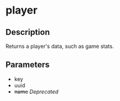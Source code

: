 # player

## Description
Returns a player's data, such as game stats.

## Parameters
- key
- uuid
- ~~name~~ _Deprecated_